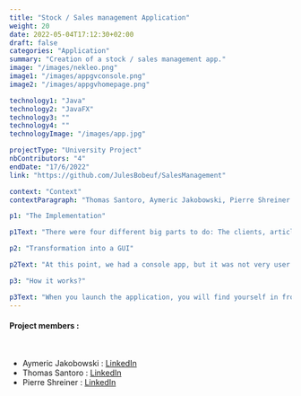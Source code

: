 ```yaml
---
title: "Stock / Sales management Application"
weight: 20
date: 2022-05-04T17:12:30+02:00
draft: false
categories: "Application"
summary: "Creation of a stock / sales management app."
image: "/images/nekleo.png"
image1: "/images/appgvconsole.png"
image2: "/images/appgvhomepage.png"

technology1: "Java"
technology2: "JavaFX"
technology3: ""
technology4: ""
technologyImage: "/images/app.jpg"

projectType: "University Project"
nbContributors: "4"
endDate: "17/6/2022"
link: "https://github.com/JulesBobeuf/SalesManagement"

context: "Context"
contextParagraph: "Thomas Santoro, Aymeric Jakobowski, Pierre Shreiner and I had to develop a management/sales app that would be suitable for a company. We had just 2 weeks to do it, and there was a lot to be done: the program in itself, the adaptation into a GUI app, the unitary tests and much more. The technologies we had to use were Java and JavaFX."

p1: "The Implementation"

p1Text: "There were four different big parts to do: The clients, articles and stocks parts first, then the lists to keep track of the cart of the buyer. I mainly worked on the last three parts with the help of Pierre Shreiner, one of my mates. The other two, Thomas Santoro and Aymeric Jakobowski, worked on the Client part as well as some management class assignment we had to do."

p2: "Transformation into a GUI"

p2Text: "At this point, we had a console app, but it was not very user friendly. We then logically had to transform it into a Graphic User Interface to improve that. There were multiple views that were all linked together. With the help of buttons and listboxes, we managed to display all the required data and functionalities we programmed earlier."

p3: "How it works?"

p3Text: "When you launch the application, you will find yourself in front of a GUI that will let you select which part you would like to access: clients, stocks... Afterwards, you will have menus that will open up, which will let you choose whether if you want to see the current data, if you want to add, update or delete data and so on. You could also select how you would want the data to be sorted. As a whole, the app is quite complete, especially for first year students."
---
```

#### Project members :
&nbsp;
- Aymeric Jakobowski : [LinkedIn](https://www.linkedin.com/in/aymeric-jakobowski/)
- Thomas Santoro : [LinkedIn](https://www.linkedin.com/in/thomas-santoro/)
- Pierre Shreiner : [LinkedIn](https://www.linkedin.com/in/pierre-schreiner/)
